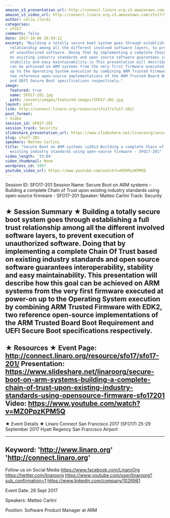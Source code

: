 ```yaml
---
amazon_s3_presentation_url: http://connect.linaro.org.s3.amazonaws.com/sfo17/Presentations/SFO17-201%20Secure%20Boot%20on%20Arm%20systems.pdf
amazon_s3_video_url: http://connect.linaro.org.s3.amazonaws.com/sfo17/Videos/SFO17-201%20Secure%20Boot%20on%20ARM%20systems%20-%20Building%20a....mp4
author: celia.ilardi
categories:
- sfo17
comments: false
date: 2017-10-06 16:54:12
excerpt: "Building a totally secure boot system goes through establishing a full trust
  relationship among all the different involved software layers, to prevent execution
  of unauthorized software. Doing that by implementing a complete Chain Of Trust based
  on existing industry standards and open source software guarantees interoperability,
  stability and easy maintainability.\n This presentation will describe how this goal
  can be achieved on ARM systems from the very first firmware executed at power-on
  up to the Operating System execution by combining ARM Trusted Firmware with EDK2,
  two reference open-source implementations of the ARM Trusted Board Boot Requirement
  and UEFI Secure Boot specifications respectively."
image:
  featured: true
  name: SFO17-201.jpg
  path: /assets/images/featured-images/SFO17-201.jpg
layout: post
link: http://connect.linaro.org/resource/sfo17/sfo17-201/
post_format:
- Video
session_id: SFO17-201
session_track: Security
slideshare_presentation_url: https://www.slideshare.net/linaroorg/secure-boot-on-arm-systems-building-a-complete-chain-of-trust-upon-existing-industry-standards-using-opensource-firmware-sfo17201
slug: sfo17-201
speakers: Matteo Carlini
title: "Secure Boot on ARM systems \u2013 Building a complete Chain of Trust upon
  existing industry standards using open-source firmware - SFO17-201"
video_length: '33:04'
video_thumbnail: None
wordpress_id: 5957
youtube_video_url: https://www.youtube.com/watch?v=MZ0PpzKPM5Q
---
```


Session ID: SFO17-201
Session Name: Secure Boot on ARM systems – Building a complete Chain of Trust upon existing industry standards using open-source firmware - SFO17-201
Speaker: Matteo Carlini 
Track: Security


★ Session Summary ★
Building a totally secure boot system goes through establishing a full trust relationship among all the different involved software layers, to prevent execution of unauthorized software. Doing that by implementing a complete Chain Of Trust based on existing industry standards and open source software guarantees interoperability, stability and easy maintainability.
 This presentation will describe how this goal can be achieved on ARM systems from the very first firmware executed at power-on up to the Operating System execution by combining ARM Trusted Firmware with EDK2, two reference open-source implementations of the ARM Trusted Board Boot Requirement and UEFI Secure Boot specifications respectively.
---------------------------------------------------
★ Resources ★
Event Page: http://connect.linaro.org/resource/sfo17/sfo17-201/
Presentation: https://www.slideshare.net/linaroorg/secure-boot-on-arm-systems-building-a-complete-chain-of-trust-upon-existing-industry-standards-using-opensource-firmware-sfo17201
Video: https://www.youtube.com/watch?v=MZ0PpzKPM5Q
 ---------------------------------------------------

★ Event Details ★
Linaro Connect San Francisco 2017 (SFO17)
25-29 September 2017
Hyatt Regency San Francisco Airport

---------------------------------------------------
Keyword: 
'http://www.linaro.org'
'http://connect.linaro.org'
---------------------------------------------------
Follow us on Social Media
https://www.facebook.com/LinaroOrg
https://twitter.com/linaroorg
https://www.youtube.com/user/linaroorg?sub_confirmation=1
https://www.linkedin.com/company/1026961

Event Date: 28 Sept 2017

Speakers: Matteo Carlini

Position: Software Product Manager at ARM